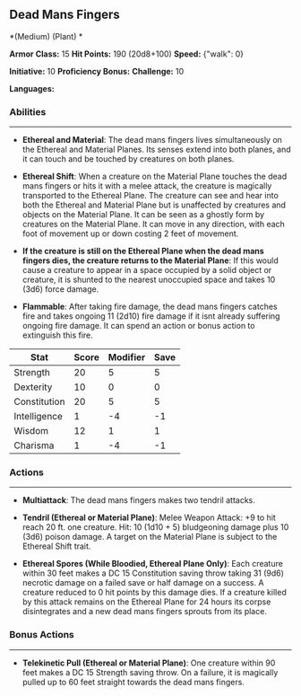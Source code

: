 ## Dead Mans Fingers
*(Medium) (Plant) *

**Armor Class:** 15
**Hit Points:** 190 (20d8+100)
**Speed:** {"walk": 0}

**Initiative:** 10
**Proficiency Bonus:**
**Challenge:** 10

**Languages:** 

### Abilities
 --- 
- **Ethereal and Material**: The dead mans fingers lives simultaneously on the Ethereal and Material Planes. Its senses extend into both planes, and it can touch and be touched by creatures on both planes.

- **Ethereal Shift**: When a creature on the Material Plane touches the dead mans fingers or hits it with a melee attack, the creature is magically transported to the Ethereal Plane. The creature can see and hear into both the Ethereal and Material Plane but is unaffected by creatures and objects on the Material Plane. It can be seen as a ghostly form by creatures on the Material Plane. It can move in any direction, with each foot of movement up or down costing 2 feet of movement.

- **If the creature is still on the Ethereal Plane when the dead mans fingers dies, the creature returns to the Material Plane**: If this would cause a creature to appear in a space occupied by a solid object or creature, it is shunted to the nearest unoccupied space and takes 10 (3d6) force damage.

- **Flammable**: After taking fire damage, the dead mans fingers catches fire and takes ongoing 11 (2d10) fire damage if it isnt already suffering ongoing fire damage. It can spend an action or bonus action to extinguish this fire.



| Stat | Score | Modifier | Save |
| ---- | ---- | ---- | ---- |
| Strength | 20 | 5 | 5 |
| Dexterity | 10 | 0 | 0 |
| Constitution | 20 | 5 | 5 |
| Intelligence | 1 | -4 | -1 |
| Wisdom | 12 | 1 | 1 |
| Charisma | 1 | -4 | -1 |

### Actions
 --- 
- **Multiattack**: The dead mans fingers makes two tendril attacks.

- **Tendril (Ethereal or Material Plane)**: Melee Weapon Attack: +9 to hit  reach 20 ft.  one creature. Hit: 10 (1d10 + 5) bludgeoning damage plus 10 (3d6) poison damage. A target on the Material Plane is subject to the Ethereal Shift trait.

- **Ethereal Spores (While Bloodied, Ethereal Plane Only)**: Each creature within 30 feet makes a DC 15 Constitution saving throw  taking 31 (9d6) necrotic damage on a failed save or half damage on a success. A creature reduced to 0 hit points by this damage dies. If a creature killed by this attack remains on the Ethereal Plane for 24 hours  its corpse disintegrates  and a new dead mans fingers sprouts from its place.

### Bonus Actions
 --- 
- **Telekinetic Pull (Ethereal or Material Plane)**: One creature within 90 feet makes a DC 15 Strength saving throw. On a failure, it is magically pulled up to 60 feet straight towards the dead mans fingers.

